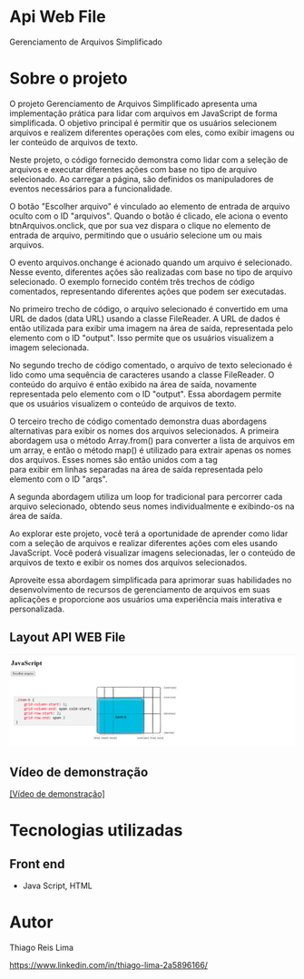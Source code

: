 # Api Web File

Gerenciamento de Arquivos Simplificado

# Sobre o projeto

  O projeto Gerenciamento de Arquivos Simplificado apresenta uma implementação prática para lidar com arquivos em JavaScript de forma simplificada. O objetivo principal é permitir que os usuários selecionem arquivos e realizem diferentes operações com eles, como exibir imagens ou ler conteúdo de arquivos de texto.

Neste projeto, o código fornecido demonstra como lidar com a seleção de arquivos e executar diferentes ações com base no tipo de arquivo selecionado. Ao carregar a página, são definidos os manipuladores de eventos necessários para a funcionalidade.

O botão "Escolher arquivo" é vinculado ao elemento de entrada de arquivo oculto com o ID "arquivos". Quando o botão é clicado, ele aciona o evento btnArquivos.onclick, que por sua vez dispara o clique no elemento de entrada de arquivo, permitindo que o usuário selecione um ou mais arquivos.

O evento arquivos.onchange é acionado quando um arquivo é selecionado. Nesse evento, diferentes ações são realizadas com base no tipo de arquivo selecionado. O exemplo fornecido contém três trechos de código comentados, representando diferentes ações que podem ser executadas.

No primeiro trecho de código, o arquivo selecionado é convertido em uma URL de dados (data URL) usando a classe FileReader. A URL de dados é então utilizada para exibir uma imagem na área de saída, representada pelo elemento com o ID "output". Isso permite que os usuários visualizem a imagem selecionada.

No segundo trecho de código comentado, o arquivo de texto selecionado é lido como uma sequência de caracteres usando a classe FileReader. O conteúdo do arquivo é então exibido na área de saída, novamente representada pelo elemento com o ID "output". Essa abordagem permite que os usuários visualizem o conteúdo de arquivos de texto.

O terceiro trecho de código comentado demonstra duas abordagens alternativas para exibir os nomes dos arquivos selecionados. A primeira abordagem usa o método Array.from() para converter a lista de arquivos em um array, e então o método map() é utilizado para extrair apenas os nomes dos arquivos. Esses nomes são então unidos com a tag <br/> para exibir em linhas separadas na área de saída representada pelo elemento com o ID "arqs".

A segunda abordagem utiliza um loop for tradicional para percorrer cada arquivo selecionado, obtendo seus nomes individualmente e exibindo-os na área de saída.

Ao explorar este projeto, você terá a oportunidade de aprender como lidar com a seleção de arquivos e realizar diferentes ações com eles usando JavaScript. Você poderá visualizar imagens selecionadas, ler o conteúdo de arquivos de texto e exibir os nomes dos arquivos selecionados.

Aproveite essa abordagem simplificada para aprimorar suas habilidades no desenvolvimento de recursos de gerenciamento de arquivos em suas aplicações e proporcione aos usuários uma experiência mais interativa e personalizada.

## Layout API WEB File
![Api Web File](https://github.com/Thiago771414/imagensProjetos/blob/main/slices/mobile/apiWebFile.png)

## Vídeo de demonstração
[[Vídeo de demonstração]](https://youtu.be/oD97HRID5As)

# Tecnologias utilizadas

## Front end
- Java Script, HTML

# Autor

Thiago Reis Lima

https://www.linkedin.com/in/thiago-lima-2a5896166/

